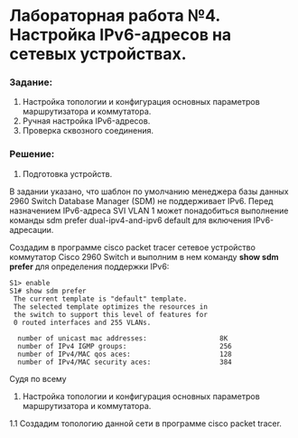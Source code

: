# Лабораторная работа №4. Настройка IPv6-адресов на сетевых устройствах.

###  Задание:

1. Настройка топологии и конфигурация основных параметров маршрутизатора и коммутатора.
2. Ручная настройка IPv6-адресов.
3. Проверка сквозного соединения.

###  Решение:

1. Подготовка устройств.

В задании указано, что шаблон по умолчанию менеджера базы данных 2960 Switch Database Manager (SDM) не поддерживает IPv6. Перед назначением IPv6-адреса SVI VLAN 1 может понадобиться выполнение команды sdm prefer dual-ipv4-and-ipv6 default для включения IPv6-адресации.

Создадим в программе cisco packet tracer сетевое устройство коммутатор Cisco 2960 Switch и выполним в нем команду **show sdm prefer** для определения поддержки IPv6:

```
S1> enable
S1# show sdm prefer
 The current template is "default" template.
 The selected template optimizes the resources in
 the switch to support this level of features for
 0 routed interfaces and 255 VLANs.

  number of unicast mac addresses:                  8K
  number of IPv4 IGMP groups:                       256
  number of IPv4/MAC qos aces:                      128
  number of IPv4/MAC security aces:                 384
```

Судя по всему 

1. Настройка топологии и конфигурация основных параметров маршрутизатора и коммутатора.


1.1 Создадим топологию данной сети в программе cisco packet tracer.


